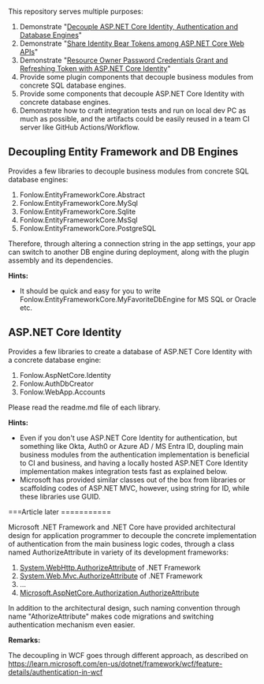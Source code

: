 This repository serves multiple purposes:
1. Demonstrate "[Decouple ASP.NET Core Identity, Authentication and Database Engines](https://www.codeproject.com/Articles/5378824/Decouple-ASP-NET-Core-Identity-Authentication-and)"
2. Demonstrate "[Share Identity Bear Tokens among ASP.NET Core Web APIs](https://www.codeproject.com/Articles/5382165/Share-Identity-Bear-Tokens-among-ASP-NET-Core-Web)" 
3. Demonstrate "[Resource Owner Password Credentials Grant and Refreshing Token with ASP.NET Core Identity](https://www.codeproject.com/Articles/5385175/ROPC-and-Refresh-Token-with-ASP-NET-Core-Identity)"
4. Provide some plugin components that decouple business modules from concrete SQL database engines.
5. Provide some components that decouple ASP.NET Core Identity with concrete database engines.
6. Demonstrate how to craft integration tests and run on local dev PC as much as possible, and the artifacts could be easily reused in a team CI server like GitHub Actions/Workflow.

## Decoupling Entity Framework and DB Engines

Provides a few libraries to decouple business modules from concrete SQL database engines:
1. Fonlow.EntityFrameworkCore.Abstract
1. Fonlow.EntityFrameworkCore.MySql
1. Fonlow.EntityFrameworkCore.Sqlite
1. Fonlow.EntityFrameworkCore.MsSql
1. Fonlow.EntityFrameworkCore.PostgreSQL

Therefore, through altering a connection string in the app settings, your app can switch to another DB engine during deployment, along with the plugin assembly and its dependencies.

**Hints:**

* It should be quick and easy for you to write Fonlow.EntityFrameworkCore.MyFavoriteDbEngine for MS SQL or Oracle etc.

##  ASP.NET Core Identity

Provides a few libraries to create a database of ASP.NET Core Identity with a concrete database engine:
1. Fonlow.AspNetCore.Identity
1. Fonlow.AuthDbCreator
1. Fonlow.WebApp.Accounts

Please read the readme.md file of each library.

**Hints:**

* Even if you don't use ASP.NET Core Identity for authentication, but something like Okta, Auth0 or Azure AD / MS Entra ID, doupling main business modules from the authentication implementation is beneficial to CI and business, and having a locally hosted ASP.NET Core Identity implementation makes integration tests fast as explained below.
* Microsoft has provided similar classes out of the box from libraries or scaffolding codes of ASP.NET MVC, however, using string for ID, while these libraries use GUID.



===Article later ===========

Microsoft .NET Framework and .NET Core have provided architectural design for application programmer to decouple the concrete implementation of authentication from the main business logic codes, through a class named AuthorizeAttribute in variety of its development frameworks:
1. [System.WebHttp.AuthorizeAttribute](https://learn.microsoft.com/en-us/previous-versions/aspnet/hh834194(v=vs.118)) of .NET Framework
1. [System.Web.Mvc.AuthorizeAttribute](https://learn.microsoft.com/en-us/dotnet/api/system.web.mvc.authorizeattribute) of .NET Framework
1. ...
1. [Microsoft.AspNetCore.Authorization.AuthorizeAttribute](https://learn.microsoft.com/en-us/dotnet/api/microsoft.aspnetcore.authorization.authorizeattribute)

In addition to the architectural design, such naming convention through name "AthorizeAttribute" makes code migrations and switching authentication mechanism even easier.

**Remarks:**

The decoupling in WCF goes through different approach, as described on https://learn.microsoft.com/en-us/dotnet/framework/wcf/feature-details/authentication-in-wcf

